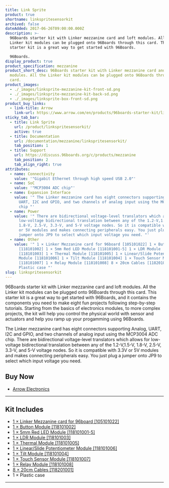 ```yaml
---
title: Link Sprite
product: true
shortname: linkspritesensorkit
archived: false
dateAdded: 2017-06-26T09:00:00.000Z
description: >-
  96Boards starter kit with Linker mezzanine card and loft modules. All the
  Linker kit modules can be plugged onto 96Boards through this card. This
  starter kit is a great way to get started with 96Boards.

  96Boards.
display_product: true
product_specification: mezzanine
product_short_desc: 96Boards starter kit with Linker mezzanine card and loft
  modules. All the Linker kit modules can be plugged onto 96Boards through this
  card.
product_images:
  - ./_images/linksprite-mezzanine-kit-front-sd.png
  - ./_images/linksprite-mezzanine-kit-back-sd.png
  - ./_images/linksprite-box-front-sd.png
product_buy_links:
  - link-title: Arrow
    link-url: https://www.arrow.com/en/products/96boards-starter-kit/linksprite-technologies-inc
sticky_tab_bar:
  - title: Link Sprite
    url: /product/linkspritesensorkit/
    active: true
  - title: Documentation
    url: /documentation/mezzanine/linkspritesensorkit/
    tab_position: 1
  - title: Support
    url: https://discuss.96boards.org/c/products/mezzanine
    tab_position: 2
    tab_align_right: true
attributes:
  - name: Connectivity
    value: '"Gigabit Ethernet through high speed USB 2.0"'
  - name: SoC
    value: '"MCP3004 ADC chip"'
  - name: Expansion Interface
    value: '" The Linker mezzanine card has eight connectors supporting Analog,
      UART, I2C and GPIO, and two channels of analog input using the MCP3004 ADC
      chip "'
  - name: Power
    value: '" There are bidirectional voltage-level translators which allows for
      low-voltage bidirectional translation between any of the 1.2-V,1.5-V,
      1.8-V, 2.5-V, 3.3-V, and 5-V voltage nodes. So it is compatible with 3.3V
      or 5V modules and makes connecting peripherals easy. You just plug a
      jumper onto JP9 to select which input voltage you need. "'
  - name: Other
    value: '" 1 × Linker Mezzanine card for 96board [105101022] 1 × Button Module
      [118101002] 1 × 5mm Red LED Module [118101001-5] 1 × LDR Module
      [118101003] 1 × Thermal Module [118101005] 1 × Linear/Slide Potentiometer
      Module [118101006] 1 × Tilt Module [118101004] 1 × Touch Sensor Module
      [118101007] 1 × Relay Module [118101008] 8 × 20cm Cables [118201001] 1 ×
      Plastic case "'
slug: linkspritesensorkit
---
```

96Boards starter kit with Linker mezzanine card and loft modules. All the Linker kit modules can be plugged onto 96Boards through this card. This starter kit is a great way to get started with 96Boards, and it contains the components you need to make
eight fun projects following step-by-step tutorials. Starting from the basics of electronics modules, to more complex projects, the kit will help you control the physical world with sensor and actuators and help you ramp up your progamming using
96Boards.

The Linker mezzanine card has eight connectors supporting Analog, UART, I2C and GPIO, and two channels of analog input using the MCP3004 ADC chip. There are bidirectional voltage-level translators which allows for low-voltage bidirectional translation
between any of the 1.2-V,1.5-V, 1.8-V, 2.5-V, 3.3-V, and 5-V voltage nodes. So it is compatible with 3.3V or 5V modules and makes connecting peripherals easy. You just plug a jumper onto JP9 to select which input voltage you need.

## Buy Now

- [Arrow Electronics](https://www.arrow.com/en/products/96boards-starter-kit/linksprite-technologies-inc)

***

## Kit Includes

- [1 × Linker Mezzanine card for 96board [105101022]](http://linksprite.com/wiki/index.php?title=Linker_Mezzanine_card_for_96board)
- [1 × Button Module [118101002]](http://linksprite.com/wiki/index.php?title=Button_Module)
- [1 × 5mm Red LED Module [118101001-5]](http://linksprite.com/wiki/index.php?title=5mm_Red_LED_Module)
- [1 × LDR Module [118101003]](http://linksprite.com/wiki/index.php?title=LDR_Module)
- [1 × Thermal Module [118101005]](http://linksprite.com/wiki/index.php?title=Thermal_Module)
- [1 × Linear/Slide Potentiometer Module [118101006]](http://linksprite.com/wiki/index.php?title=Linear/Slide_Potentiometer_Module)
- [1 × Tilt Module [118101004]](http://linksprite.com/wiki/index.php?title=Tilt_Module)
- [1 × Touch Sensor Module [118101007]](http://linksprite.com/wiki/index.php?title=Touch_Sensor_Module)
- [1 × Relay Module [118101008]](http://linksprite.com/wiki/index.php?title=Relay_Module)
- [8 × 20cm Cables [118201001]](http://linksprite.com/wiki/index.php?title=20cm_Cables)
- 1 × Plastic case

***
